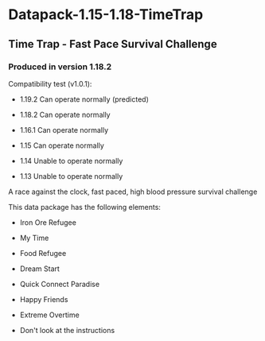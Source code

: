 # Datapack-1.15-1.18-TimeTrap
## Time Trap - Fast Pace Survival Challenge

### Produced in version 1.18.2

Compatibility test (v1.0.1):

- 1.19.2 Can operate normally (predicted)

- 1.18.2 Can operate normally

- 1.16.1 Can operate normally

- 1.15 Can operate normally

- 1.14 Unable to operate normally

- 1.13 Unable to operate normally

A race against the clock, fast paced, high blood pressure survival challenge

This data package has the following elements:

- Iron Ore Refugee 

- My Time 

- Food Refugee 

- Dream Start

- Quick Connect Paradise

- Happy Friends

- Extreme Overtime

- Don't look at the instructions
